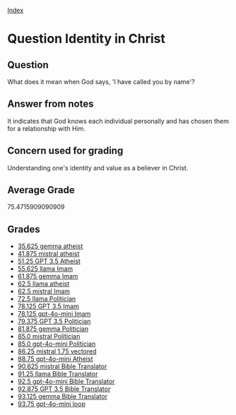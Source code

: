 
[Index](../../index.md)
# Question Identity in Christ
## Question
What does it mean when God says, 'I have called you by name'?

## Answer from notes
It indicates that God knows each individual personally and has chosen them for a relationship with Him.

## Concern used for grading
Understanding one's identity and value as a believer in Christ.

## Average Grade
75.4715909090909

## Grades
 * [35.625 gemma atheist](../answers/gemma_atheist/Identity_in_Christ.md)
 * [41.875 mistral atheist](../answers/mistral_atheist/Identity_in_Christ.md)
 * [51.25 GPT 3.5 Atheist](../answers/GPT_3.5_Atheist/Identity_in_Christ.md)
 * [55.625 llama Imam](../answers/llama_Imam/Identity_in_Christ.md)
 * [61.875 gemma Imam](../answers/gemma_Imam/Identity_in_Christ.md)
 * [62.5 llama atheist](../answers/llama_atheist/Identity_in_Christ.md)
 * [62.5 mistral Imam](../answers/mistral_Imam/Identity_in_Christ.md)
 * [72.5 llama Politician](../answers/llama_Politician/Identity_in_Christ.md)
 * [78.125 GPT 3.5 Imam](../answers/GPT_3.5_Imam/Identity_in_Christ.md)
 * [78.125 gpt-4o-mini Imam](../answers/gpt-4o-mini_Imam/Identity_in_Christ.md)
 * [79.375 GPT 3.5 Politician](../answers/GPT_3.5_Politician/Identity_in_Christ.md)
 * [81.875 gemma Politician](../answers/gemma_Politician/Identity_in_Christ.md)
 * [85.0 mistral Politician](../answers/mistral_Politician/Identity_in_Christ.md)
 * [85.0 gpt-4o-mini Politician](../answers/gpt-4o-mini_Politician/Identity_in_Christ.md)
 * [86.25 mistral 1.75 vectored](../answers/mistral_1.75_vectored/Identity_in_Christ.md)
 * [88.75 gpt-4o-mini Atheist](../answers/gpt-4o-mini_Atheist/Identity_in_Christ.md)
 * [90.625 mistral Bible Translator](../answers/mistral_Bible_Translator/Identity_in_Christ.md)
 * [91.25 llama Bible Translator](../answers/llama_Bible_Translator/Identity_in_Christ.md)
 * [92.5 gpt-4o-mini Bible Translator](../answers/gpt-4o-mini_Bible_Translator/Identity_in_Christ.md)
 * [92.875 GPT 3.5 Bible Translator](../answers/GPT_3.5_Bible_Translator/Identity_in_Christ.md)
 * [93.125 gemma Bible Translator](../answers/gemma_Bible_Translator/Identity_in_Christ.md)
 * [93.75 gpt-4o-mini loop](../answers/gpt-4o-mini_loop/Identity_in_Christ.md)
